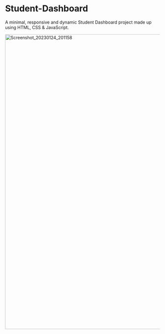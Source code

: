 # Student-Dashboard
A minimal, responsive and dynamic Student Dashboard project made up using HTML, CSS &amp; JavaScript.


<img width="959" alt="Screenshot_20230124_201158" src="https://user-images.githubusercontent.com/97978224/214325024-ecd69c9c-6ece-4245-b2ed-735b4fad26d0.png">

